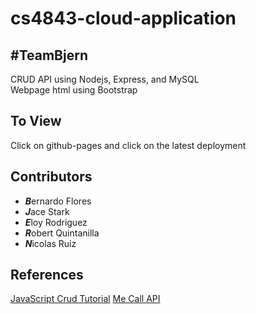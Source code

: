 # cs4843-cloud-application
## #TeamBjern
CRUD API using Nodejs, Express, and MySQL  
Webpage html using Bootstrap

## To View
Click on github-pages and click on the latest deployment

## Contributors
- ***B***ernardo Flores
- ***J***ace Stark
- ***E***loy Rodriguez
- ***R***obert Quintanilla
- ***N***icolas Ruiz

## References
[JavaScript Crud Tutorial](https://javascript.plainenglish.io/basic-html-css-javascript-bootstrap-5-using-external-api-for-crud-operations-1a7349ab95b2)
[Me Call API](https://www.mecallapi.com/)
